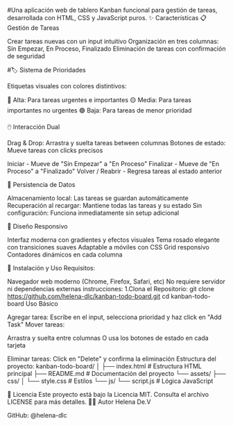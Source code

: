 #Una aplicación web de tablero Kanban funcional para gestión de tareas, desarrollada con HTML, CSS y JavaScript puros.
✨ Características
📋 Gestión de Tareas

Crear tareas nuevas con un input intuitivo
Organización en tres columnas: Sin Empezar, En Proceso, Finalizado
Eliminación de tareas con confirmación de seguridad

#🏷️ Sistema de Prioridades

Etiquetas visuales con colores distintivos:

🔴 Alta: Para tareas urgentes e importantes
🟡 Media: Para tareas importantes no urgentes
🟢 Baja: Para tareas de menor prioridad

🖱️ Interacción Dual

Drag & Drop: Arrastra y suelta tareas between columnas
Botones de estado: Mueve tareas con clicks precisos

Iniciar - Mueve de "Sin Empezar" a "En Proceso"
Finalizar - Mueve de "En Proceso" a "Finalizado"
Volver / Reabrir - Regresa tareas al estado anterior

💾 Persistencia de Datos

Almacenamiento local: Las tareas se guardan automáticamente
Recuperación al recargar: Mantiene todas las tareas y su estado
Sin configuración: Funciona inmediatamente sin setup adicional

🎨 Diseño Responsivo

Interfaz moderna con gradientes y efectos visuales
Tema rosado elegante con transiciones suaves
Adaptable a móviles con CSS Grid responsivo
Contadores dinámicos en cada columna

🚀 Instalación y Uso
Requisitos:

Navegador web moderno (Chrome, Firefox, Safari, etc)
No requiere servidor ni dependencias externas
instrucciones:
1.Clona el Repositorio:
git clone https://github.com/helena-dlc/kanban-todo-board.git
cd kanban-todo-board
Uso Básico

Agregar tarea: Escribe en el input, selecciona prioridad y haz click en "Add Task"
Mover tareas:

Arrastra y suelta entre columnas
O usa los botones de estado en cada tarjeta

Eliminar tareas: Click en "Delete" y confirma la eliminación
Estructura del proyecto:
kanban-todo-board/
│
├── index.html # Estructura HTML principal
├── README.md # Documentación del proyecto
└── assets/
├── css/
│ └── style.css # Estilos
└── js/
└── script.js # Lógica JavaScript

📝 Licencia
Este proyecto está bajo la Licencia MIT. Consulta el archivo LICENSE para más detalles.
👩‍💻 Autor
Helena De.V

GitHub: @helena-dlc
